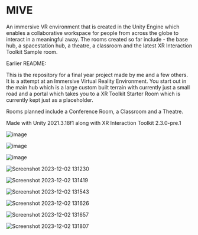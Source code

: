 # MIVE
An immersive VR environment that is created in the Unity Engine which  enables a collaborative workspace for people from across the globe to interact in a meaningful away.
The rooms created so far include - the base hub, a spacestation hub, a theatre, a classroom and the latest XR Interaction Toolkit Sample room.

Earlier README: 

This is the repository for a final year project made by me and a few others. It is a attempt at an Immersive Virtual Reality Environment. You start out in the main hub which is a large custom built terrain with currently just a small road and a portal which takes you to a XR Toolkit Starter Room which is currently kept just as a placeholder.

Rooms planned include a Conference Room, a Classroom and a Theatre.

Made with Unity 2021.3.18f1 along with XR Interaction Toolkit 2.3.0-pre.1

![image](https://user-images.githubusercontent.com/60006877/224762363-2992893a-19bf-4645-9948-b79dfbf5cc88.png)

![image](https://user-images.githubusercontent.com/60006877/224762538-e99d11a0-2b72-459c-8f2c-6c90415bd5fb.png)

![image](https://user-images.githubusercontent.com/60006877/224763216-1f1850a8-02c8-4a2b-ba24-aadcdccae6ed.png)

![Screenshot 2023-12-02 131230](https://github.com/JoelAbe/MIVE/assets/60006877/05120878-bf26-42d0-b0b6-35b65e5ee114)

![Screenshot 2023-12-02 131419](https://github.com/JoelAbe/MIVE/assets/60006877/5b3fba0c-1232-4636-ae5c-7b2afd338d07)

![Screenshot 2023-12-02 131543](https://github.com/JoelAbe/MIVE/assets/60006877/b7ad6e94-c4b0-49e7-9bca-8713b326a4d0)

![Screenshot 2023-12-02 131626](https://github.com/JoelAbe/MIVE/assets/60006877/504ca678-b9e5-4869-96fc-c86979da9796)

![Screenshot 2023-12-02 131657](https://github.com/JoelAbe/MIVE/assets/60006877/b1e3e9f2-82fa-468c-8b61-d0c4a0ef3bdd)

![Screenshot 2023-12-02 131807](https://github.com/JoelAbe/MIVE/assets/60006877/9984c1b1-86e3-4145-abc8-abebe7b2e6cf)
